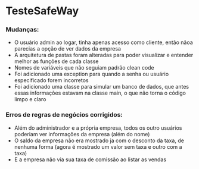 # TesteSafeWay

### Mudanças:
- O usuário admin ao logar, tinha apenas acesso como cliente, então nãoa parecias a opção de ver dados da empresa
- A arquitetura de pastas foram alteradas para poder visualizar e entender melhor as funções de cada classe
- Nomes de variáveis que não seguiam padrão clean code
- Foi adicionado uma exception para quando a senha ou usuário especificado forem incorretos
- Foi adicionado uma classe para simular um banco de dados, que antes essas informações estavam na classe main, o que não torna o código limpo e claro
### Erros de regras de negócios corrigidos:
- Além do administrador e a própria empresa, todos os outro usuários poderiam ver
informações da empresa (além do nome)
- O saldo da empresa não era mostrado ja com o desconto da taxa, de nenhuma forma (agora é mostrado um valor sem taxa e outro com a taxa)
- E a empresa não via sua taxa de comissão ao listar as vendas
